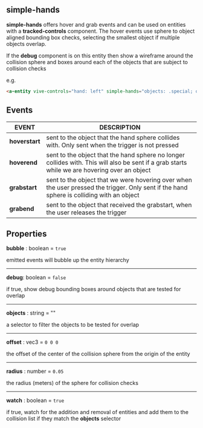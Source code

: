 ## simple-hands

**simple-hands** offers hover and grab events and can be used on entities with a **tracked-controls** component.  The hover events use sphere to object aligned bounding box checks, selecting the smallest object if multiple objects overlap.

If the **debug** component is on this entity then show a wireframe around the collision sphere and boxes around each of the objects that are subject to collision checks

e.g.
```html
<a-entity vive-controls="hand: left" simple-hands="objects: .special; offset: 1 1 0; radius: 0.01"></a-entity>
```

## Events
| EVENT | DESCRIPTION |
| - | - |
| **hoverstart** | sent to the object that the hand sphere collides with. Only sent when the trigger is not pressed |
| **hoverend** | sent to the object that the hand sphere no longer collides with. This will also be sent if a grab starts while we are hovering over an object |
| **grabstart** | sent to the object that we were hovering over when the user pressed the trigger. Only sent if the hand sphere is colliding with an object |
| **grabend** | sent to the object that received the grabstart, when the user releases the trigger |

## Properties

**bubble** : boolean = `true`

emitted events will bubble up the entity hierarchy

---
**debug**: boolean = `false`

if true, show debug bounding boxes around objects that are tested for overlap

---
**objects** : string = ""

a selector to filter the objects to be tested for overlap

---
**offset** : vec3 = `0 0 0`

the offset of the center of the collision sphere from the origin of the entity

---
**radius** : number = `0.05`

the radius (meters) of the sphere for collision checks

---
**watch** : boolean = `true`

if true, watch for the addition and removal of entities and add them to the collision list if they match the **objects** selector

